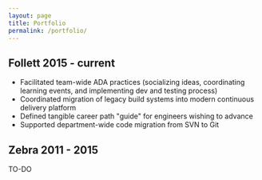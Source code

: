 ```yaml
---
layout: page
title: Portfolio
permalink: /portfolio/
---
```


## Follett 2015 - current

* Facilitated team-wide ADA practices (socializing ideas, coordinating learning events, and implementing dev and testing process)
* Coordinated migration of legacy build systems into modern continuous delivery platform
* Defined tangible career path "guide" for engineers wishing to advance
* Supported department-wide code migration from SVN to Git

## Zebra 2011 - 2015 

TO-DO

 <!-- [including my StackOverflow responses](https://stackoverflow.com/questions/19384176/zebra-imz320-image-printing-feeds-too-much-paper/19392654#19392654){:target="_blank"}, lives on to this day. -->

